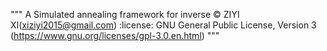 """
A Simulated annealing framework for inverse
:copyright:
    ZIYI XI(xiziyi2015@gmail.com)
:license:
    GNU General Public License, Version 3
    (https://www.gnu.org/licenses/gpl-3.0.en.html)
"""